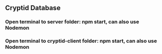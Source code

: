 ## Cryptid Database

### Open terminal to server folder: npm start, can also use Nodemon

### Open terminal to cryptid-client folder: npm start, can also use Nodemon